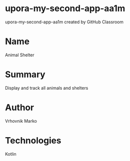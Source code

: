 # upora-my-second-app-aa1m
upora-my-second-app-aa1m created by GitHub Classroom
# Name
 Animal Shelter
# Summary
  Display and track all animals and shelters
# Author
  Vrhovnik Marko
# Technologies
  Kotlin
